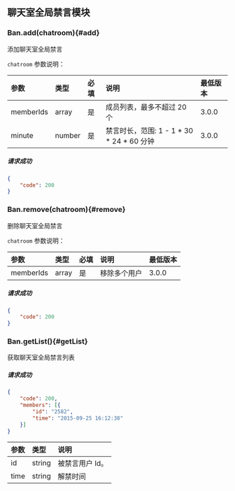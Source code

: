 ## 聊天室全局禁言模块

### Ban.add(chatroom){#add}

添加聊天室全局禁言

`chatroom` 参数说明：

| 参数   	 |	类型		| 必填	| 说明 							|最低版本		|
| :----------|:--------	|:-----	|:------------------------------|:-------- |
|	memberIds |	array	|	是 	| 成员列表，最多不超过 20 个		|3.0.0|
|	minute |	number	|	是 	| 禁言时长，范围: 1 - 1 * 30 * 24 * 60 分钟	| 3.0.0|

##### 请求成功

```json
{
    "code": 200
}
```

### Ban.remove(chatroom){#remove}

删除聊天室全局禁言

`chatroom` 参数说明：

| 参数   	 |	类型		| 必填	| 说明 							|最低版本		|
| :----------|:--------	|:-----	|:------------------------------|:-------- |
|	memberIds|	array	|	是 	| 移除多个用户 					| 3.0.0 |

##### 请求成功

```json
{
    "code": 200
}
```
### Ban.getList(){#getList}

获取聊天室全局禁言列表

##### 请求成功

```json
{
	"code": 200,
	"members": [{
		"id": "2582",
		"time": "2015-09-25 16:12:38"
	}]
}
```
| 参数   	 |	类型		| 说明 							
| :----------|:--------	|:------------------------------
|	id 		 |	string	| 被禁言用户 Id。						
|	time	 |	string	| 解禁时间						
